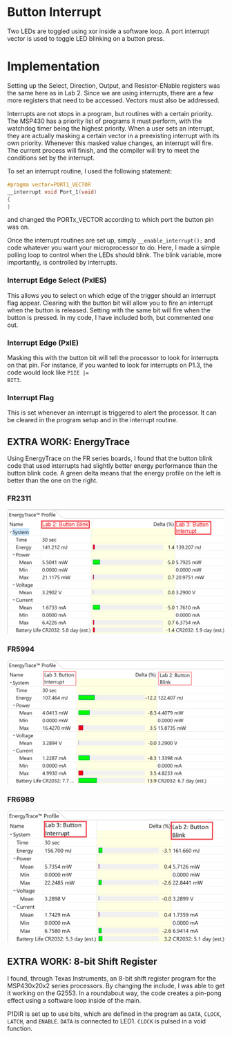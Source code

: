 # Button Interrupt

Two LEDs are toggled using xor inside a software loop. A port interrupt vector is used to toggle LED blinking on a button press.

# Implementation

Setting up the Select, Direction, Output, and Resistor-ENable registers was the same here as in Lab 2. Since we are using interrupts, there are a few more registers that need to be accessed. Vectors must also be addressed.

Interrupts are not stops in a program, but routines with a certain priority. The MSP430 has a priority list of programs it must perform, with the watchdog timer being the highest priority. When a user sets an interrupt, they are actually masking a certain vector in a preexisting interrupt with its own priority. Whenever this masked value changes, an interrupt will fire. The current process will finish, and the compiler will try to meet the conditions set by the interrupt.

To set an interrupt routine, I used the following statement:

```c
#pragma vector=PORT1_VECTOR
__interrupt void Port_1(void)
{
}
```

and changed the PORTx_VECTOR according to which port the button pin was on.

Once the interrupt routines are set up, simply <code>__enable_interrupt();</code> and code whatever you want your microprocessor to do. Here, I made a simple polling loop to control when the LEDs should blink. The blink variable, more importantly, is controlled by interrupts.

### Interrupt Edge Select (PxIES)

This allows you to select on which edge of the trigger should an interrupt flag appear. Clearing with the button bit will allow you to fire an interrupt when the button is released. Setting with the same bit will fire when the button is pressed. In my code, I have included both, but commented one out.

### Interrupt Edge (PxIE)

Masking this with the button bit will tell the processor to look for interrupts on that pin. For instance, if you wanted to look for interrupts on P1.3, the code would look like <code>P1IE |= BIT3</code>.

### Interrupt Flag

This is set whenever an interrupt is triggered to alert the processor. It can be cleared in the program setup and in the interrupt routine.

## EXTRA WORK: EnergyTrace

Using EnergyTrace on the FR series boards, I found that the button blink code that used interrupts had slightly better energy performance than the button blink code. A green delta means that the energy profile on the left is better than the one on the right.

### FR2311
![FR2311](https://raw.githubusercontent.com/RU09342/lab-3-interrupts-and-timers-boorsteid4/master/Button%20Interrupt/FR2311/energytrace/energytrace_compare.png)

### FR5994
![FR5994](https://raw.githubusercontent.com/RU09342/lab-3-interrupts-and-timers-boorsteid4/master/Button%20Interrupt/FR5994/energytrace/energytrace_compare%20(2).png)

### FR6989
![FR6989](https://raw.githubusercontent.com/RU09342/lab-3-interrupts-and-timers-boorsteid4/master/Button%20Interrupt/FR6989/energytrace/energytrace_compare%20(3).png)

## EXTRA WORK: 8-bit Shift Register

I found, through Texas Instruments, an 8-bit shift register program for the MSP430x20x2 series processors. By changing the include, I was able to get it working on the G2553. In a roundabout way, the code creates a pin-pong effect using a software loop inside of the main. 

P1DIR is set up to use bits, which are defined in the program as `DATA`, `CLOCK`, `LATCH`, and `ENABLE`. `DATA` is connected to LED1. `CLOCK` is pulsed in a void function.
